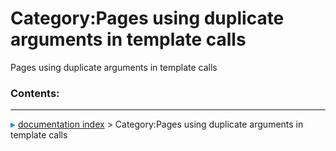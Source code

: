 # Category:Pages using duplicate arguments in template calls
Pages using duplicate arguments in template calls

### Contents:



---
![](images/Right_arrow.png) [documentation index](../README.md) > Category:Pages using duplicate arguments in template calls
